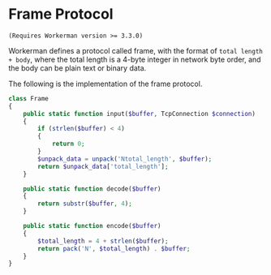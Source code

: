 # Frame Protocol
``` (Requires Workerman version >= 3.3.0) ```

Workerman defines a protocol called frame, with the format of ```total length + body```, where the total length is a 4-byte integer in network byte order, and the body can be plain text or binary data.

The following is the implementation of the frame protocol.
```php
class Frame
{
    public static function input($buffer, TcpConnection $connection)
    {
        if (strlen($buffer) < 4)
        {
            return 0;
        }
        $unpack_data = unpack('Ntotal_length', $buffer);
        return $unpack_data['total_length'];
    }

    public static function decode($buffer)
    {
        return substr($buffer, 4);
    }

    public static function encode($buffer)
    {
        $total_length = 4 + strlen($buffer);
        return pack('N', $total_length) . $buffer;
    }
}
```

